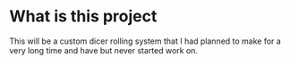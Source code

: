 # What is this project
This will be a custom dicer rolling system that I had planned to make for a very long time and have but never started work on. 